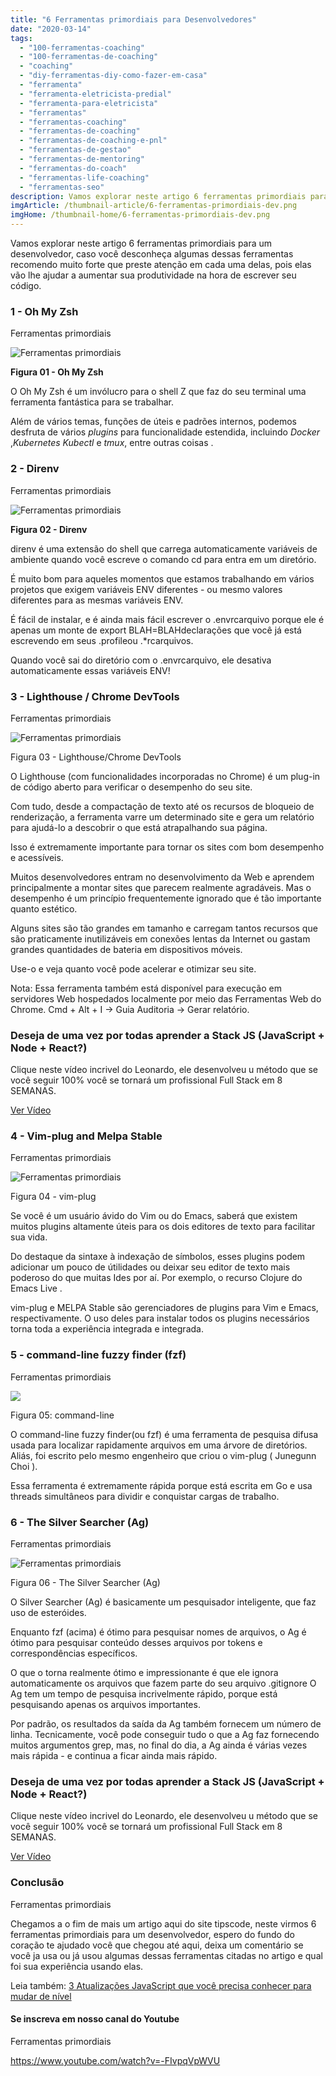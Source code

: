 ```yaml
---
title: "6 Ferramentas primordiais para Desenvolvedores"
date: "2020-03-14"
tags: 
  - "100-ferramentas-coaching"
  - "100-ferramentas-de-coaching"
  - "coaching"
  - "diy-ferramentas-diy-como-fazer-em-casa"
  - "ferramenta"
  - "ferramenta-eletricista-predial"
  - "ferramenta-para-eletricista"
  - "ferramentas"
  - "ferramentas-coaching"
  - "ferramentas-de-coaching"
  - "ferramentas-de-coaching-e-pnl"
  - "ferramentas-de-gestao"
  - "ferramentas-de-mentoring"
  - "ferramentas-do-coach"
  - "ferramentas-life-coaching"
  - "ferramentas-seo"
description: Vamos explorar neste artigo 6 ferramentas primordiais para um desenvolvedor, caso você desconheça algumas dessas ferramentas recomendo muito forte que preste atenção em cada uma delas, pois elas vão lhe ajudar a aumentar sua produtividade na hora de escrever seu código.
imgArticle: /thumbnail-article/6-ferramentas-primordiais-dev.png
imgHome: /thumbnail-home/6-ferramentas-primordiais-dev.png
---
```


Vamos explorar neste artigo 6 ferramentas primordiais para um desenvolvedor, caso você desconheça algumas dessas ferramentas recomendo muito forte que preste atenção em cada uma delas, pois elas vão lhe ajudar a aumentar sua produtividade na hora de escrever seu código.

### 1 - Oh My Zsh

Ferramentas primordiais

![Ferramentas primordiais](/uploads/2020/03/Oh-My-Zsh.jpg)

**Figura 01 - Oh My Zsh**

O Oh My Zsh é um invólucro para o shell Z que faz do seu terminal uma ferramenta fantástica para se trabalhar.

Além de vários temas, funções de úteis e padrões internos, podemos desfruta de vários _plugins_ para funcionalidade estendida, incluindo _Docker_ ,_Kubernetes Kubectl_ e _tmux_, entre outras coisas .

### 2 - Direnv

Ferramentas primordiais

![Ferramentas primordiais](/uploads/2020/03/Direnv.png)

**Figura 02 - Direnv**

direnv é uma extensão do shell que carrega automaticamente variáveis de ambiente quando você escreve o comando cd para entra em um diretório.

É muito bom para aqueles momentos que estamos trabalhando em vários projetos que exigem variáveis ENV diferentes - ou mesmo valores diferentes para as mesmas variáveis ENV.

É fácil de instalar, e é ainda mais fácil escrever o .envrcarquivo porque ele é apenas um monte de export BLAH=BLAHdeclarações que você já está escrevendo em seus .profileou .\*rcarquivos.

Quando você sai do diretório com o .envrcarquivo, ele desativa automaticamente essas variáveis ENV!

### 3 - Lighthouse / Chrome DevTools

Ferramentas primordiais

![Ferramentas primordiais](/uploads/2020/03/Farol-devTools.png)

Figura 03 - Lighthouse/Chrome DevTools

O Lighthouse (com funcionalidades incorporadas no Chrome) é um plug-in de código aberto para verificar o desempenho do seu site.

Com tudo, desde a compactação de texto até os recursos de bloqueio de renderização, a ferramenta varre um determinado site e gera um relatório para ajudá-lo a descobrir o que está atrapalhando sua página.

Isso é extremamente importante para tornar os sites com bom desempenho e acessíveis.

Muitos desenvolvedores entram no desenvolvimento da Web e aprendem principalmente a montar sites que parecem realmente agradáveis. Mas o desempenho é um princípio frequentemente ignorado que é tão importante quanto estético.

Alguns sites são tão grandes em tamanho e carregam tantos recursos que são praticamente inutilizáveis em conexões lentas da Internet ou gastam grandes quantidades de bateria em dispositivos móveis.

Use-o e veja quanto você pode acelerar e otimizar seu site.

Nota: Essa ferramenta também está disponível para execução em servidores Web hospedados localmente por meio das Ferramentas Web do Chrome. Cmd + Alt + I → Guia Auditoria → Gerar relatório.

### Deseja de uma vez por todas aprender a Stack JS (JavaScript + Node + React?)

Clique neste vídeo incrivel do Leonardo, ele desenvolveu u método que se você seguir 100% você se tornará um profissional Full Stack em 8 SEMANAS.

[Ver Vídeo](/programador-fullstack-8-semanas)

### 4 - Vim-plug and Melpa Stable

Ferramentas primordiais

![Ferramentas primordiais](/uploads/2020/03/Vim-plug.png)

Figura 04 - vim-plug

Se você é um usuário ávido do Vim ou do Emacs, saberá que existem muitos plugins altamente úteis para os dois editores de texto para facilitar sua vida.

Do destaque da sintaxe à indexação de símbolos, esses plugins podem adicionar um pouco de útilidades ou deixar seu editor de texto mais poderoso do que muitas Ides por aí. Por exemplo, o recurso Clojure do Emacs Live .

vim-plug e MELPA Stable são gerenciadores de plugins para Vim e Emacs, respectivamente. O uso deles para instalar todos os plugins necessários torna toda a experiência integrada e integrada.

### 5 - command-line fuzzy finder (fzf)

Ferramentas primordiais

![](/uploads/2020/03/command-line.png)

Figura 05: command-line

O command-line fuzzy finder(ou fzf) é uma ferramenta de pesquisa difusa usada para localizar rapidamente arquivos em uma árvore de diretórios. Aliás, foi escrito pelo mesmo engenheiro que criou o vim-plug ( Junegunn Choi ).

Essa ferramenta é extremamente rápida porque está escrita em Go e usa threads simultâneos para dividir e conquistar cargas de trabalho.

### 6 - The Silver Searcher (Ag)

Ferramentas primordiais

![Ferramentas primordiais](/uploads/2020/03/AG.png)

Figura 06 - The Silver Searcher (Ag)

O Silver Searcher (Ag) é basicamente um pesquisador inteligente, que faz uso de esteróides.

Enquanto fzf (acima) é ótimo para pesquisar nomes de arquivos, o Ag é ótimo para pesquisar conteúdo desses arquivos por tokens e correspondências específicos.

O que o torna realmente ótimo e impressionante é que ele ignora automaticamente os arquivos que fazem parte do seu arquivo .gitignore O Ag tem um tempo de pesquisa incrivelmente rápido, porque está pesquisando apenas os arquivos importantes.

Por padrão, os resultados da saída da Ag também fornecem um número de linha. Tecnicamente, você pode conseguir tudo o que a Ag faz fornecendo muitos argumentos grep, mas, no final do dia, a Ag ainda é várias vezes mais rápida - e continua a ficar ainda mais rápido.

### Deseja de uma vez por todas aprender a Stack JS (JavaScript + Node + React?)

Clique neste vídeo incrivel do Leonardo, ele desenvolveu u método que se você seguir 100% você se tornará um profissional Full Stack em 8 SEMANAS.

[Ver Vídeo](/programador-fullstack-8-semanas)

### Conclusão

Ferramentas primordiais

Chegamos a o fim de mais um artigo aqui do site tipscode, neste virmos 6 ferramentas primordiais para um desenvolvedor, espero do fundo do coração te ajudado você que chegou até aqui, deixa um comentário se você ja usa ou já usou algumas dessas ferramentas citadas no artigo e qual foi sua experiência usando elas.

Leia também: [3 Atualizações JavaScript que você precisa conhecer para mudar de nível](/3-atualizacoes-javascript-voce-precisa-conhece/)

#### Se inscreva em nosso canal do Youtube

Ferramentas primordiais

https://www.youtube.com/watch?v=-FIvpqVpWVU
